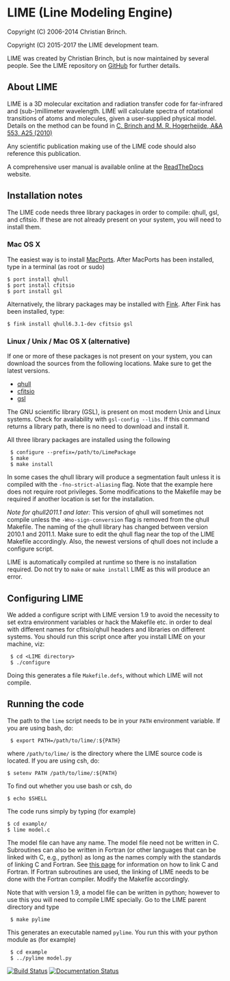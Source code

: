 LIME (Line Modeling Engine)
===========================

Copyright (C) 2006-2014 Christian Brinch.

Copyright (C) 2015-2017 the LIME development team.

LIME was created by Christian Brinch, but is now maintained by several people. See the LIME repository on [GitHub](https://github.com/lime-rt/lime) for further details.
  
About LIME
----------

LIME is a 3D molecular excitation and radiation transfer code for
far-infrared and (sub-)millimeter wavelength. LIME will calculate
spectra of rotational transitions of atoms and molecules, given a
user-supplied physical model.  Details on the method can be found in
[C. Brinch and M. R. Hogerheijde, A&A 553, A25
(2010)](http://adsabs.harvard.edu/abs/2010A%26A...523A..25B)

Any scientific publication making use of the LIME code should also
reference this publication.

A comprehensive user manual is available online at the [ReadTheDocs](http://lime.readthedocs.org/) website.

Installation notes
------------------

The LIME code needs three library packages in order to compile: qhull,
gsl, and cfitsio. If these are not already present on your system, you will need to install them.

### Mac OS X

The easiest way is to install
[MacPorts](http://www.macports.org). After MacPorts has been
installed, type in a terminal (as root or sudo)

```
$ port install qhull
$ port install cfitsio
$ port install gsl
```

Alternatively, the library packages may be installed with
[Fink](http://www.finkproject.org). After Fink has been installed,
type:

```
$ fink install qhull6.3.1-dev cfitsio gsl
```

### Linux / Unix / Mac OS X (alternative)

If one or more of these packages is not present on your system, you can download the sources from the following locations. Make sure to get
the latest versions.

- [qhull](http://www.qhull.org/download/)
- [cfitsio](http://heasarc.gsfc.nasa.gov/fitsio/)
- [gsl](http://www.gnu.org/software/gsl/)

The GNU scientific library (GSL), is present on most modern Unix and
Linux systems. Check for availability with `gsl-config --libs`. If
this command returns a library path, there is no need to download and
install it.

All three library packages are installed using the following

```
 $ configure --prefix=/path/to/LimePackage
 $ make
 $ make install
 ```

In some cases the qhull library will produce a segmentation fault unless it is 
compiled with the `-fno-strict-aliasing` flag. Note that the example here does not 
require root privileges. Some modifications to the Makefile may be required if another
location is set for the installation.

*Note for qhull2011.1 and later:* This version of qhull will sometimes
not compile unless the `-Wno-sign-conversion` flag is removed from the
qhull Makefile. The naming of the qhull library has changed between
version 2010.1 and 2011.1. Make sure to edit the qhull flag near the
top of the LIME Makefile accordingly. Also, the newest versions of
qhull does not include a configure script.

LIME is automatically compiled at runtime so there is no installation
required. Do not try to `make` or `make install` LIME as this will produce an error.

Configuring LIME
----------------

We added a configure script with LIME version 1.9 to avoid the necessity to set extra environment variables or hack the Makefile etc. in order to deal with different names for cfitsio/qhull headers and libraries on different systems. You should run this script once after you install LIME on your machine, viz:

```
 $ cd <LIME directory>
 $ ./configure
```

Doing this generates a file `Makefile.defs`, without which LIME will not compile.


Running the code
----------------

The path to the `lime` script needs to be in your `PATH`
environment variable. If you are using bash, do:

```
 $ export PATH=/path/to/lime/:${PATH}
```

where `/path/to/lime/` is the directory where the LIME source code
is located. If you are using csh, do:

```
$ setenv PATH /path/to/lime/:${PATH}
```

To find out whether you use bash or csh, do

```
$ echo $SHELL
```

The code runs simply by typing (for example)

```
$ cd example/
$ lime model.c
```

The model file can have any name. The model file need not be written
in C.  Subroutines can also be written in Fortran (or other languages
that can be linked with C, e.g., python) as long as the names comply
with the standards of linking C and Fortran. See [this
page](http://tinyurl.com/y6sddr) for information on how to link C and
Fortran. If Fortran subroutines are used, the linking of LIME needs to
be done with the Fortran compiler. Modify the Makefile accordingly.

Note that with version 1.9, a model file can be written in python; however to use this you will need to compile LIME specially. Go to the LIME parent directory and type

```
 $ make pylime
```

This generates an executable named `pylime`. You run this with your python module as (for example)

```
 $ cd example
 $ ../pylime model.py
```

[![Build Status](https://travis-ci.org/lime-rt/lime.svg?branch=master)](https://travis-ci.org/lime-rt/lime) [![Documentation Status](https://readthedocs.org/projects/lime/badge/?version=latest)](https://readthedocs.org/projects/lime/?badge=latest)
